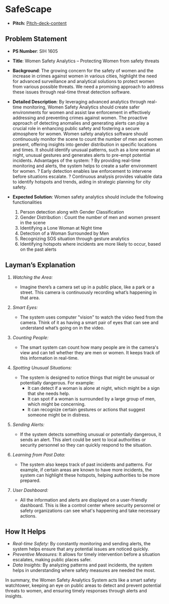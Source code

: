 # SafeScape

- **Pitch:** [Pitch-deck-content](https://docs.google.com/document/d/180blNcXaGP0Y6TliKAHLvY6mMpQaxQdncrtV5yz82J4/edit?usp=sharing)

## Problem Statement

- **PS Number**: SIH 1605

- **Title**: Women Safety Analytics – Protecting Women from safety threats

- **Background**: The growing concern for the safety of women and the increase in crimes against women in various cities, highlight the need for advanced surveillance and analytical solutions to protect women from various possible threats. We need a promising approach to address these issues through real-time threat detection software.

- **Detailed Description**: By leveraging advanced analytics through real-time monitoring, Women Safety Analytics should create safer environments for women and assist law enforcement in effectively addressing and preventing crimes against women. The proactive approach of detecting anomalies and generating alerts can play a crucial role in enhancing public safety and fostering a secure atmosphere for women. Women safety analytics software should continuously monitor the scene to count the number of men and women present, offering insights into gender distribution in specific locations and times. It should identify unusual patterns, such as a lone woman at night, unusual gestures and generates alerts to pre-empt potential incidents. Advantages of the system: ? By providing real-time monitoring and alerts, the system helps to create a safer environment for women. ? Early detection enables law enforcement to intervene before situations escalate. ? Continuous analysis provides valuable data to identify hotspots and trends, aiding in strategic planning for city safety.

- **Expected Solution**: Women safety analytics should include the following functionalities
  1. Person detection along with Gender Classification
  2. Gender Distribution : Count the number of men and women present in the scene
  3. Identifying a Lone Woman at Night time
  4. Detection of a Woman Surrounded by Men
  5. Recognizing SOS situation through gesture analytics
  6. Identifying hotspots where incidents are more likely to occur, based on the past alerts

## Layman’s Explanation

1. _Watching the Area:_

   - Imagine there’s a camera set up in a public place, like a park or a street. This camera is continuously recording what’s happening in that area.

2. _Smart Eyes:_

   - The system uses computer "vision" to watch the video feed from the camera. Think of it as having a smart pair of eyes that can see and understand what’s going on in the video.

3. _Counting People:_

   - The smart system can count how many people are in the camera's view and can tell whether they are men or women. It keeps track of this information in real-time.

4. _Spotting Unusual Situations:_

   - The system is designed to notice things that might be unusual or potentially dangerous. For example:
     - It can detect if a woman is alone at night, which might be a sign that she needs help.
     - It can spot if a woman is surrounded by a large group of men, which might be concerning.
     - It can recognize certain gestures or actions that suggest someone might be in distress.

5. _Sending Alerts:_

   - If the system detects something unusual or potentially dangerous, it sends an alert. This alert could be sent to local authorities or security personnel so they can quickly respond to the situation.

6. _Learning from Past Data:_

   - The system also keeps track of past incidents and patterns. For example, if certain areas are known to have more incidents, the system can highlight these hotspots, helping authorities to be more prepared.

7. _User Dashboard:_
   - All the information and alerts are displayed on a user-friendly dashboard. This is like a control center where security personnel or safety organizations can see what's happening and take necessary actions.

## How It Helps

- _Real-time Safety:_ By constantly monitoring and sending alerts, the system helps ensure that any potential issues are noticed quickly.
- _Preventive Measures:_ It allows for timely intervention before a situation escalates, making public places safer.
- _Data Insights:_ By analyzing patterns and past incidents, the system helps in understanding where safety measures are needed the most.

In summary, the Women Safety Analytics System acts like a smart safety watchtower, keeping an eye on public areas to detect and prevent potential threats to women, and ensuring timely responses through alerts and insights.
